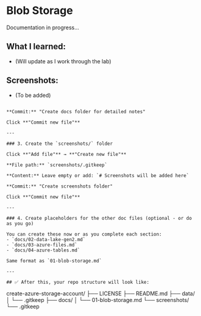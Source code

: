 # Blob Storage

Documentation in progress...

## What I learned:
- (Will update as I work through the lab)

## Screenshots:
- (To be added)
```

**Commit:** "Create docs folder for detailed notes"

Click **"Commit new file"**

---

### 3. Create the `screenshots/` folder

Click **"Add file"** → **"Create new file"**

**File path:** `screenshots/.gitkeep`

**Content:** Leave empty or add: `# Screenshots will be added here`

**Commit:** "Create screenshots folder"

Click **"Commit new file"**

---

### 4. Create placeholders for the other doc files (optional - or do as you go)

You can create these now or as you complete each section:
- `docs/02-data-lake-gen2.md`
- `docs/03-azure-files.md`
- `docs/04-azure-tables.md`

Same format as `01-blob-storage.md`

---

## ✅ After this, your repo structure will look like:
```
create-azure-storage-account/
├── LICENSE
├── README.md
├── data/
│   └── .gitkeep
├── docs/
│   └── 01-blob-storage.md
└── screenshots/
    └── .gitkeep
